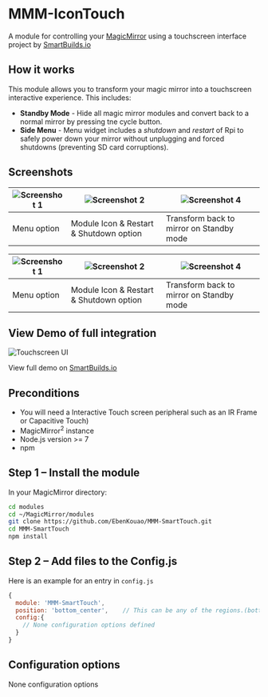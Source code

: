 # MMM-IconTouch

A module for controlling your [MagicMirror](https://github.com/MichMich/MagicMirror) using a
touchscreen interface project by [SmartBuilds.io](http:smartbuilds.io)

## How it works

This module allows you to transform your magic mirror into a touchscreen interactive experience.
This includes:

* **Standby Mode** - Hide all magic mirror modules and convert back to a normal mirror by pressing tne
  cycle button.
* **Side Menu** - Menu widget includes a _shutdown_ and _restart_ of Rpi to safely power down your mirror
  without unplugging and forced shutdowns (preventing SD card corruptions).

## Screenshots

| ![Screenshot 1](https://github.com/FaiekA/MMM-IconTouch/assets/52759676/b011c57c-669c-471b-a010-6581ef6cdada) | ![Screenshot 2](https://github.com/FaiekA/MMM-IconTouch/assets/52759676/76ff50cc-d7d6-4973-b17b-0068b01f1434) | ![Screenshot 4](https://github.com/FaiekA/MMM-IconTouch/assets/52759676/5e185bcd-7d8e-499c-9963-acf9623ec85e)|
|---|---|---|
| Menu option | Module Icon & Restart & Shutdown option | Transform back to mirror on Standby mode |

| ![Screenshot 1](https://github.com/FaiekA/MMM-IconTouch/assets/52759676/b011c57c-669c-471b-a010-6581ef6cdada) | ![Screenshot 2](https://github.com/FaiekA/MMM-IconTouch/assets/52759676/76ff50cc-d7d6-4973-b17b-0068b01f1434) | ![Screenshot 4](https://github.com/FaiekA/MMM-IconTouch/assets/52759676/5e185bcd-7d8e-499c-9963-acf9623ec85e)|
|---|---|---|
| Menu option | Module Icon & Restart & Shutdown option | Transform back to mirror on Standby mode |

## View Demo of full integration

![Touchscreen UI](img/readme/touchscreen-ui.png)

View full demo on [SmartBuilds.io](http:smartbuilds.io)

## Preconditions

* You will need a Interactive Touch screen peripheral such as an IR Frame or Capacitive Touch)
* MagicMirror<sup>2</sup> instance
* Node.js version >= 7
* npm

## Step 1 – Install the module

In your MagicMirror directory:

```bash 
cd modules
cd ~/MagicMirror/modules
git clone https://github.com/EbenKouao/MMM-SmartTouch.git
cd MMM-SmartTouch
npm install
```

## Step 2 – Add files to the Config.js

Here is an example for an entry in `config.js`

```javascript
{
  module: 'MMM-SmartTouch', 
  position: 'bottom_center',    // This can be any of the regions.(bottom-center Recommended)
  config:{ 
    // None configuration options defined 
  }
}
```

## Configuration options

None configuration options
